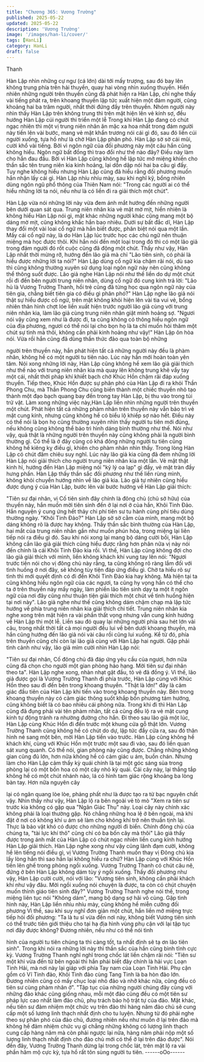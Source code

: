 ```yaml
---
title: "Chương 365: Vương Trường"
published: 2025-05-22
updated: 2025-05-22
description: 'Vương Trường'
image: '/images/han-li/cover/'
tags: [HanLi]
category: HanLi
draft: false
---
```


Thanh

Hàn Lập nhìn những cự ngư (cá lớn) dài tới mấy trượng, sau đó
bay lên không trung phía trên hải thuyền, quay hai vòng nhìn
xuống thuyền.
Hiển nhiên những người trên thuyền cũng đã phát hiện ra Hàn
Lập, chỉ nghe thấy vài tiếng phát ra, trên khoang thuyền lập tức
xuất hiện một đám người, cũng khoảng hai ba trăm người, nhất
thời đứng đầy trên thuyền.
Nhóm người này nhìn thấy Hàn Lập trên không trung thì trên mặt
hiện lên vẻ kính sợ, đều hướng Hàn Lập cúi người thi triển một lễ
Trong khi Hàn Lập đang có chút ngạc nhiên thì một vị trung niên
nhân ăn mặc xa hoa nhất trong đám người này tiến lên vài bước,
mang vẻ mặt khẩn trương nói cái gì đó, sau đó liền cúi người
xuống, tựa hồ như là chờ Hàn Lập phân phó.
Hàn Lập sờ sờ cái mũi, cười khổ vài tiếng. Bởi vì ngôn ngữ của
đối phương này một câu hắn cũng không hiểu. Ngôn ngữ bất
đồng thì trao đổi như thế nào đây? Điều này làm cho hắn đau
đầu.
Bởi vì Hàn Lập cũng không hề lập tức mở miệng khiến cho thần
sắc tên trung niên kia kinh hoảng, lại dồn dập nói hai ba câu gì
đấy. Tuy nghe không hiểu nhưng Hàn Lập cũng đã hiểu rằng đối
phương muốn hắn nhận lấy cái gì.
Hàn Lập nhíu nhíu mày, sau khi nghĩ kỹ, bổng nhiên dùng ngôn
ngũ phổ thông của Thiên Nam nói: "Trong các người ai có thể
hiểu những lời ta nói, nếu như là có liền đi ra giải thích một chút".

Hàn Lập vừa nói những lời này vừa đem ánh mắt hướng đến
những người bên dưới quan sát qua.
Trung niên nhân kia vẻ mặt mờ mịt, hiển nhiên là không hiểu Hàn
Lập nói gì, mặt khác những người khác cũng mang một bộ dáng
mờ mịt, cũng không khắc hắn bao nhiêu.
Dưới sự bất đắc dĩ, Hàn Lập thay đổi một vài loai cổ ngữ mà hắn
biết được, phân biệt nói qua một lần.
Mấy cái cổ ngữ này, là do Hàn Lập lúc trước học các chú ngữ nên
thuận miệng mà học được thôi.
Khi hắn nói đến một loại trong đó thì có một lão giả trong đám
người đó rốt cuộc cũng đã động một chút.
Thấy như vậy, Hàn Lập nhất thời mừng rỡ, hướng đến lão giả mà
chỉ "Lão tiên sinh, có phải là hiểu được những lời ta nói?"
Hàn Lập dùng cổ ngữ kia chậm rãi nói, dù sao thì cũng không
thường xuyên sử dụng loại ngôn ngữ này nên cũng không thể
thông suốt được.
Lão giả nghe Hàn Lập nói như thế liền do dự một chút rồi đi đến
bên người trung niên nhân, dùng cổ ngữ đó cung kính trả lời:
"Lão hủ là Vương Trường Thanh, hồi trẻ cũng đã từng học qua
ngôn ngữ này của tiên gia, chẳng biết tiên gia có điều gì phân
phó?"
Hàn Lập nghe lão giả nói thật sự hiểu được cố ngử, trên mặt
không khỏi hiện lên vài tia vui vẻ, bổng nhiên thân hình chợt lóe
liền xuất hiện trước người lão giả cùng với trung niên nhân kia,
làm lão giả cùng trung niên nhân giật mình hoảng sợ.
"Ngươi nói vậy cũng xem như là được đi, ta cũng không có thông
hiểu ngôn ngữ của địa phương, ngươi có thể nói lại cho bọn họ là
ta chỉ muốn hỏi thăm một chút sự tình mà thôi, không cần phải
kinh hoảng như vậy!" Hàn Lập ôn hòa nói.
Vừa rồi hắn cũng đã dùng thần thức đảo qua toàn bộ những

người trên thuyền này, hắn phát hiện tất cả những người này đều
là phàm nhân, không hề có một người tu tiên nào. Lúc này hắn
mới hoàn toàn yên tâm.
Nói xong những lời này, Hàn Lập cũng không hề xem lão giả giải
thích như thế nào với trung niên nhân kia mà quay lên không
trung khẽ vẩy tay một cái, nhất thời pháp khí khiết bạch chở Khúc
Hồn chậm rãi đáp xuống thuyền.
Tiếp theo, Khúc Hồn được sự phân phó của Hàn Lập đi ra khỏi
Thần Phong Chu, mà Thần Phong Chu cũng biến thành một chiếc
thuyền nhỏ tạo thành một đạo bạch quang bay đến trong tay Hàn
Lập, bị thu vào trong túi trử vật.
Làm xong những việc này,Hàn Lập liền nhìn những người trên
thuyền một chút.
Phát hiện tất cả những phàm nhân trên thuyền này vẫn bảo trì vẻ
mặt cung kính, nhưng cũng không hề có biểu lộ khiếp sợ nào hết.
Điều này có thể nói là bọn họ cũng thường xuyên nhìn thấy người
tu tiên mới đúng, nếu không cũng không thể bảo trì hình dáng
bình thường như thế.
Nói như vậy, quả thật là những người trên thuyền này cũng không
phải là người bình thường gì. Có thể là ở đây cũng có khá đông
những người tu tiên cũng không hề kiêng kỵ điều gì, khiến cho
phàm nhân nhìn thấy.
Trong lòng Hàn Lập có chút đăm chiêu suy nghĩ.
Lúc này lão giả kia cũng đã đem những lời Hàn Lập nói giải thích
cho người trung niên nhân kia một lần. Vẻ mặt thật kinh hỉ, hướng
đến Hàn Lập miệng nói "kỷ lý oa lạp" gì đấy, vẻ mặt tràn đầy hưng
phấn.
Hàn Lập thấy thần sắc đối phương như thế liền rùng mình, không
khỏi chuyển hướng nhìn về lão giả kia.
Lão giả tự nhiên cũng hiểu được dụng ý của Hàn Lập, bước lên
vài bước hướng về Hàn Lập giải thích:

"Tiên sư đại nhân, vị Cố tiên sinh đây chính là đông chủ (chủ sở
hữu) của thuyền này, hắn muốn mời tiên sinh đến ở lại nơi ở của
hắn, Khôi Tinh Đảo. Hắn nguyện ý cung ứng hết thảy chi phí tiên
sư tu hành cùng phí tiêu dùng thường ngày.
"Khôi Tinh Đảo?" Hàn Lập sờ sờ cằm của mình, mang một bộ
dáng không rõ là được hay không.
Thấy thần sắc bình thường của Hàn Lập, hai mắt của trung niên
nhân gần như muốn phún hỏa, trong miệng lại liên tiếp nói ra điều
gì đó. Sau khi nói xong lại mang bộ dáng cười bồi, Hàn Lập không
cần lão giả giải thích cũng hiểu được rằng hơn phân nữa vị này
nói đến chính là cái Khôi Tinh Đảo kia rồi.
Vì thế, Hàn Lập cũng không đợi cho lão giả giải thích với mình,
liền không khách khí vung tay lên nói:
"Ngươi trước tiên nói cho vị đông chủ này rằng, ta cũng không rõ
ràng lắm đối với tình huống ở nơi đây, sẽ không tùy tiện đáp ứng
điều gì. Chờ ta hiểu rõ sự tình thì mới quyết định có đi đến Khôi
Tinh Đảo kia hay không. Mà hiện tại ta cũng không hiểu ngôn ngữ
của các ngươi, ta cũng hy vọng hắn có thể cho ta ở trên thuyền
này mấy ngày, làm phiền lão tiên sinh dạy ta một ít ngôn ngữ của
nơi đây cũng như thuận tiện giải thích một chút về tình huống
hiện tại nơi này".
Lão giả nghe như thế cũng không dám chậm chạp mà lập tức
hướng về phía trung niên nhân kia giải thích chi tiết.
Trung niên nhân kia nghe xong trên mặt hiện ra vài phần thất
vọng nhưng vẫn cung kính hướng về Hàn Lập thi một lễ. Liền sau
đó quay lại những người phía sau hét lớn vài câu, trong nhất thời
tất cả mọi người đều lui về bên dưới khoang thuyền, mà hắn cũng
hướng đến lão giả nói vài câu rồi cũng lui xuống.
Kể từ đó, phía trên thuyền cũng chỉ còn lại lão giả cùng với Hàn
Lập hai người.
Gặp phải tình cảnh như vậy, lão giả mỉm cười nhìn Hàn Lập nói:

"Tiên sư đại nhân, Cố đông chủ đã đáp ứng yêu cầu của ngươi,
hơn nữa cũng đã chọn cho người một gian phòng hảo hạng. Mời
tiên sư đại nhân theo ta".
Hàn Lập nghe xong, nhàn nhạt gật đầu, tỏ vẻ đã đồng ý.
Vì thế, lão giả được gọi là Vương Trường Thanh đi phía trước,
Hàn Lập cùng với Khúc Hồn theo sau đi đến bên trong khoang
thuyền.
"Thật là lớn!" đây là cảm giác đầu tiên của Hàn Lập khi tiến vào
trong khoang thuyền này.
Bên trong khoang thuyền này có cảm giác thông suốt khắp bốn
phương tám hướng, cũng không biết là có bao nhiêu cái phòng
nữa.
Trong khi đi thì Hàn Lập cũng đã đụng phải vài tên phàm nhân, tất
cả cũng đều lộ ra vẻ mặt cung kính tự động tránh ra nhường
đường cho hắn.
Đi theo sau lão giả một lúc, Hàn Lập cùng Khúc Hồn đi đến trước
một khung cửa gỗ thật lớn.
Vương Trường Thanh cũng không hề có chút do dự, lập tức đẩy
cửa ra, sau đó thân hình né sang một bên, mời Hàn Lập tiến vào
trước.
Hàn Lập cũng không hề khách khí, cùng với Khúc Hồn một trước
một sau đi vào, sau đó liền quan sát xung quanh.
Có thể nói, gian phòng này cũng được.
Chẳng những không gian cũng đủ lớn, hơn nữa không hề có cảm
giác u ám, buồn chán. Nhưng làm cho Hàn Lập cảm thấy kỳ quái
chính là tại một góc sáng sủa trong phòng lại có một bồn hoa có
một cây nhỏ kỳ quái.
Cái cây này, lại thẳng tắp không hề có một chút nhánh nào, lá có
hình tam giác rộng khoảng ba lòng bàn tay. Hơn nữa nguyên cây

lại có ngân quang lòe lòe, phảng phất như là được tạo ra từ bạc
nguyên chất vậy.
Nhìn thấy như vậy, Hàn Lập lộ ra bên ngoài vẻ tò mò
"Xem ra tiên sư trước kia không có gặp qua "Ngân Giác Thụ" này.
Loại cây này chính xác không phải là loại thường gặp. Nó chẳng
những hoa lệ ở bên ngoài, mà khi đặt ở nơi có không khí u ám sẽ
làm cho không khí trở nên thuần tịnh lại. Thực là bảo vật khó có
được cho những người đi biển. Chính đông chủ của chúng ta, "tài
lực khí thô" cũng chỉ có ba bốn cây mà thôi" Lão giả thấy được
trong ánh mắt của Hàn Lập có chút ngạc nhiên liền cung kính
hướng Hàn Lập giải thích.
Hàn Lập nghe xong như vậy cũng lãnh đạm cười, không hề lên
tiếng nói điều gì, vị Vương Trường Thanh muốn thay vị Đông chủ
kia lấy lòng hắn thì sao hắn lại không hiểu ra chứ?
Hàn Lập cùng với Khúc Hồn tiến lên ghế trong phòng ngồi xuống.
Vương Trường Thanh có chút câu nệ, đứng ở bên Hàn Lập không
dám tùy ý ngồi xuống.
Thấy đối phương như vậy, Hàn Lập cười cười, nói với lão: "Vương
tiên sinh, không cần phải khách khí như vậy đâu. Mời ngồi xuống
nói chuyện là được, ta còn có chút chuyện muốn thỉnh giáo tiên
sinh đây?"
Vương Trường Thanh nghe nói thế, trong miệng liên tục nói
"Không dám", mang bộ dạng sợ hãi vô cùng.
Gặp tình hình này, Hàn Lập liền nhíu nhíu mày, cũng không hề
miễn cưỡng đối phương
Vì thế, sau khi suy nghĩ đơn giản một chút, hắn liền mở miệng
trực tiếp hỏi đối phương:
"Ta là tu sĩ vừa đến nơi này, không biết Vương tiên sinh có thể
trước tiên giới thiệu cho tại hạ địa hình vùng phụ cận với lại tập
tục nơi đây được không? Đương nhiên, nếu như có thể nói tình

hình của người tu tiên chúng ta thì càng tốt, ta nhất định sẽ tạ ơn
lão tiên sinh".
Trong khi nói ra những lời này thì thần sắc của hắn cũng bình tĩnh
cực kỳ.
Vương Trường Thanh nghĩ nghĩ trong chốc lát liền chậm rãi nói:
"Tiên sư một khi vừa đến từ bên ngoài thì hắn phải biết đây chính
là hải vực Loạn Tinh Hải, mà nơi này lại giáp với phía Tay nam
của Loạn Tinh Hải. Phụ cận gồm có Vĩ Tinh đảo, Khôi Tinh đảo
cùng Tang Tinh là ba hòn đảo lớn. Đương nhiên cũng có mấy
chục loại nhỏ đảo và nhỡ khác nữa, cũng đều có tiên sư cùng
phàm nhân ở".
"Tập tục của những người chúng đây cùng với những đảo khác
cũng giống nhau, mỗi một đảo cũng đều có một tiên sư pháp lực
cao nhất làm đảo chủ, phụ trách bảo hộ trật tự của đảo. Mặt khác,
nếu tiên sư đảm nhiệm một chức vụ trên đảo thì hàng năm đảo
chủ sẽ cung cấp một số lương linh thạch nhất định cho tu luyện.
Nhưng từ đó phải nghe theo sự phân phó của đảo chủ, đương
nhiên nếu như muốn ở lại trên đảo mà không hề đảm nhiệm chức
vụ gì chẳng những không có lượng linh thạch cung cấp hàng năm
mà còn phải ngược lại nữa, hàng năm phải nộp một số lượng linh
thạch nhất định cho đảo chủ mới có thể ở lại trên đảo được".
Nói đến đây, Vương Trường Thanh dừng lại trong chốc lát, trên
mặt lộ ra vài phần hâm mộ cực kỳ, tựa hồ rất tôn sùng người tu
tiên.
------oOo------
